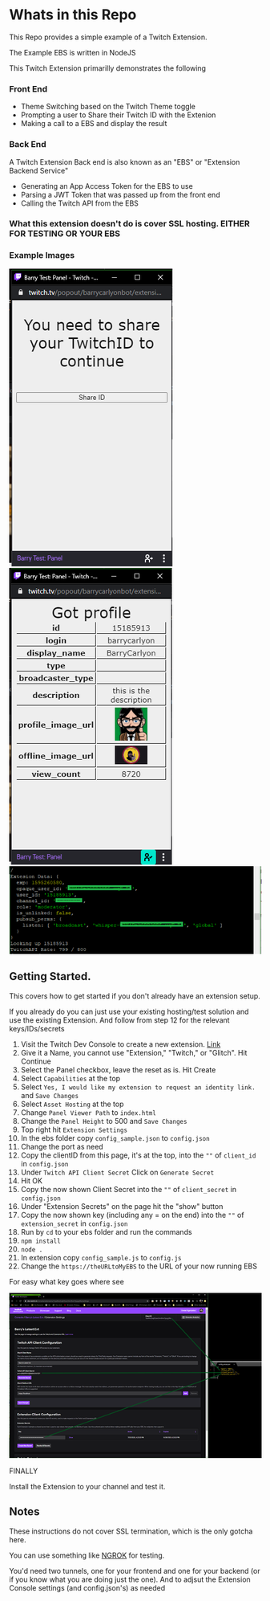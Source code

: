 # Whats in this Repo

This Repo provides a simple example of a Twitch Extension.

The Example EBS is written in NodeJS

This Twitch Extension primarilly demonstrates the following

### Front End

- Theme Switching based on the Twitch Theme toggle
- Prompting a user to Share their Twitch ID with the Extenion
- Making a call to a EBS and display the result

### Back End

A Twitch Extension Back end is also known as an "EBS" or "Extension Backend Service"

- Generating an App Access Token for the EBS to use
- Parsing a JWT Token that was passed up from the front end
- Calling the Twitch API from the EBS

### What this extension doesn't do is cover SSL hosting. EITHER FOR TESTING OR YOUR EBS

### Example Images

![Awaiting Share](screenshots/awaiting_share.png)
![Shared ID](screenshots/shared_id.png)
![EBS Server Log](screenshots/example_ebs.png)

## Getting Started.

This covers how to get started if you don't already have an extension setup.

If you already do you can just use your existing hosting/test solution and use the existing Extension. And follow from step 12 for the relevant keys/IDs/secrets

1. Visit the Twitch Dev Console to create a new extension. [Link](https://dev.twitch.tv/console/extensions/create)
1. Give it a Name, you cannot use "Extension," "Twitch," or "Glitch". Hit Continue
1. Select the Panel checkbox, leave the reset as is. Hit Create
1. Select `Capabilities` at the top
1. Select `Yes, I would like my extension to request an identity link.` and `Save Changes`
1. Select `Asset Hosting` at the top
1. Change `Panel Viewer Path` to `index.html`
1. Change the `Panel Height` to 500 and `Save Changes`
1. Top right hit `Extension Settings`
1. In the ebs folder copy `config_sample.json` to `config.json`
1. Change the port as need
1. Copy the clientID from this page, it's at the top, into the `""`  of `client_id` in `config.json`
1. Under `Twitch API Client Secret` Click on `Generate Secret`
1. Hit OK
1. Copy the now shown Client Secret into the `""` of `client_secret` in `config.json`
1. Under "Extension Secrets" on the page hit the "show" button
1. Copy the now shown key (including any = on the end) into the `""` of `extension_secret` in `config.json`
1. Run by `cd` to your ebs folder and run the commands
1. `npm install`
1. `node .`
1. In extension copy `config_sample.js` to `config.js`
1. Change the `https://theURLtoMyEBS` to the URL of your now running EBS

For easy what key goes where see

![What Key goes where](screenshots/keys.png)

FINALLY

Install the Extension to your channel and test it.

## Notes

These instructions do not cover SSL termination, which is the only gotcha here.

You can use something like [NGROK](https://ngrok.com/) for testing.

You'd need two tunnels, one for your frontend and one for your backend (or if you know what you are doing just the one). And to adjsut the Extension Console settings (and config.json's) as needed
